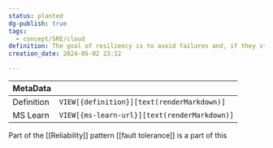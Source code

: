 ```yaml
---
status: planted
dg-publish: true
tags:
  - concept/SRE/cloud
definition: The goal of resiliency is to avoid failures and, if they still occur, to return your application to a fully functioning state.
creation_date: 2024-05-02 23:12

---
```


| MetaData   |                                              |
| ---------- | -------------------------------------------- |
| Definition | `VIEW[{definition}][text(renderMarkdown)]`   |
| MS Learn   | `VIEW[{ms-learn-url}][text(renderMarkdown)]` |
Part of the [[Reliability]] pattern
[[fault tolerance]] is a part of this

